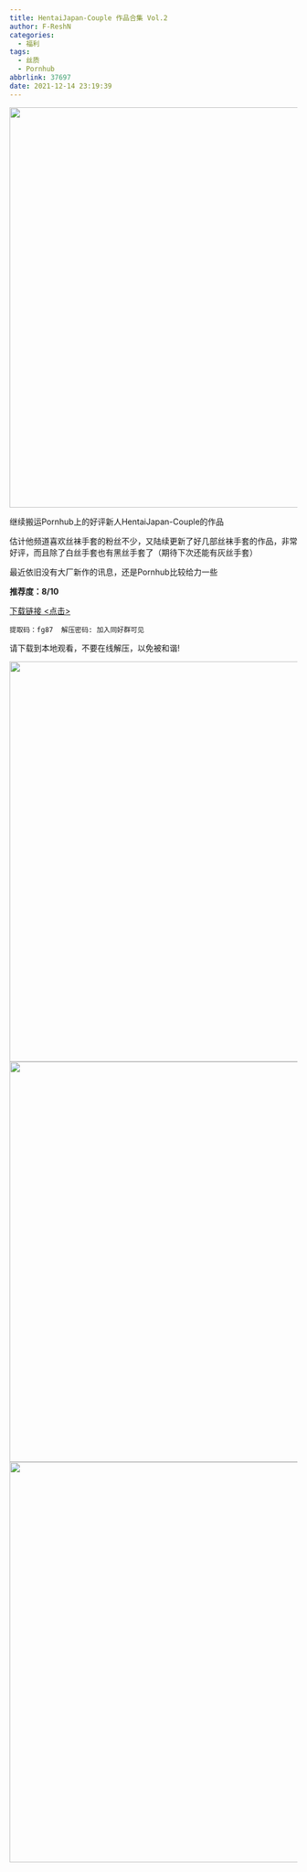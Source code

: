 ```yaml
---
title: HentaiJapan-Couple 作品合集 Vol.2
author: F-ReshN
categories:
  - 福利
tags:
  - 丝质
  - Pornhub
abbrlink: 37697
date: 2021-12-14 23:19:39
---
```


<img width="700px" src="https://cdn.jsdelivr.net/gh/GloveLover/Image-host/longglovelover/2021/HentaiJapan_Couple.collection2.thumbs.jpg"/>

<!-- more -->

继续搬运Pornhub上的好评新人HentaiJapan-Couple的作品

估计他频道喜欢丝袜手套的粉丝不少，又陆续更新了好几部丝袜手套的作品，非常好评，而且除了白丝手套也有黑丝手套了（期待下次还能有灰丝手套）

最近依旧没有大厂新作的讯息，还是Pornhub比较给力一些

**推荐度：8/10**

[下载链接 <点击>](https://pan.baidu.com/s/1fRQi-P1EBH6KMGxvB09nRw)

`
提取码：fg87 
解压密码: 加入同好群可见
`

请下载到本地观看，不要在线解压，以免被和谐!

<img width="700px" src="https://cdn.jsdelivr.net/gh/GloveLover/Image-host/longglovelover/2021/HentaiJapan_Couple vol.3.jpg"/>
<img width="700px" src="https://cdn.jsdelivr.net/gh/GloveLover/Image-host/longglovelover/2021/HentaiJapan_Couple vol.4.jpg"/>
<img width="700px" src="https://cdn.jsdelivr.net/gh/GloveLover/Image-host/longglovelover/2021/HentaiJapan_Couple vol.5.jpg"/>
